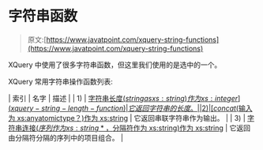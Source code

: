 # 字符串函数

> 原文:[https://www.javatpoint.com/xquery-string-functions](https://www.javatpoint.com/xquery-string-functions)

XQuery 中使用了很多字符串函数，但这里我们使用的是选中的一个。

XQuery 常用字符串操作函数列表:

| 索引 | 名字 | 描述 |
| 1) | [字符串长度($string as xs:string)作为 xs:integer](xquery-string-length-function)
 | 它返回字符串的长度。 |
| 2) | [concat($输入为 xs:anyatomictype？)作为 xs:string](xquery-concat-function) | 它返回串联字符串作为输出。 |
| 3) | [字符串连接($序列作为 xs:string*，$分隔符作为 xs:string)作为 xs:string](xquery-string-join-function) | 它返回由分隔符分隔的序列中的项目组合。 |